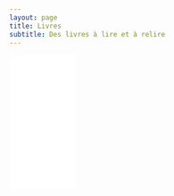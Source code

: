 ```yaml
---
layout: page
title: Livres
subtitle: Des livres à lire et à relire
---
```


<iframe style="width:120px;height:240px;"
        marginwidth="0" marginheight="0" scrolling="no" frameborder="0"
        src="//ws-eu.amazon-adsystem.com/widgets/q?ServiceVersion=20070822&OneJS=1&Operation=GetAdHtml&MarketPlace=FR&source=ac&ref=qf_sp_asin_til&ad_type=product_link&tracking_id=missioninde08-21&marketplace=amazon&region=FR&placement=2361170256&asins=2361170256&linkId=c1b642c32d600c97afb59a368d83da3b&show_border=false&link_opens_in_new_window=true&price_color=1dceac&title_color=1dceac&bg_color=ffffff">
</iframe>